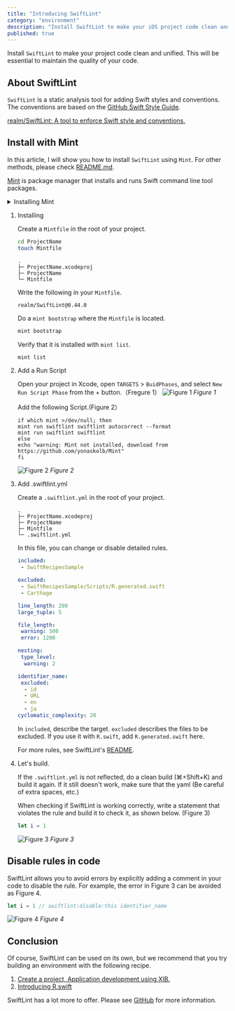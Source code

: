```yaml
---
title: "Introducing SwiftLint"
category: "environment"
description: "Install SwiftLint to make your iOS project code clean and unified. This will be essential to maintain the quality of your code."
published: true
---
```


Install `SwiftLint` to make your project code clean and unified. This will be essential to maintain the quality of your code.

## About SwiftLint

`SwiftLint` is a static analysis tool for adding Swift styles and conventions. The conventions are based on the [GitHub Swift Style Guide](https://github.com/github/swift-style-guide).

[realm/SwiftLint: A tool to enforce Swift style and conventions.](https://github.com/realm/SwiftLint)

## Install with Mint

In this article, I will show you how to install `SwiftLint` using `Mint`. For other methods, please check [README.md](https://github.com/realm/SwiftLint#installation).

[Mint](https://github.com/yonaskolb/Mint) is package manager that installs and runs Swift command line tool packages.

<details><summary>Installing Mint</summary>

```bash
// Install Mint
$ brew install mint
// Check Version
$ mint version
```
</details>

1. Installing
   
    Create a `Mintfile` in the root of your project.
    ```bash
    cd ProjectName
    touch Mintfile
    ```

    ```
    .
    ├─ ProjectName.xcodeproj
    ├─ ProjectName
    └─ Mintfile
    ```

    Write the following in your `Mintfile`.

    ```
    realm/SwiftLint@0.44.0
    ```

    Do a `mint bootstrap` where the `Mintfile` is located.

    ```bash
    mint bootstrap
    ```

    Verify that it is installed with `mint list`.
    ```bash
    mint list
    ```


2. Add a Run Script
   
    Open your project in Xcode, open `TARGETS` > `BuidPhases`, and select `New Run Script Phase` from the + button.（Fregure 1）
    ![Figure 1](/assets/swiftlint/images/figure1.png)
    *Figure 1*

    Add the following Script.(Figure 2）
    ```shell
    if which mint >/dev/null; then
    mint run swiftlint swiftlint autocorrect --format
    mint run swiftlint swiftlint
    else
    echo "warning: Mint not installed, download from https://github.com/yonaskolb/Mint"
    fi
    ```

    ![Figure 2](/assets/swiftlint/images/figure2.png)
    *Figure 2*


3. Add .swiftlint.yml
   
   Create a `.swiftlint.yml` in the root of your project.
    ```
    .
    ├─ ProjectName.xcodeproj
    ├─ ProjectName
    ├─ Mintfile
    └─ .swiftlint.yml
    ```
    
    In this file, you can change or disable detailed rules.

    ```yaml
    included:
     - SwiftRecipesSample

    excluded:
     - SwiftRecipesSample/Scripts/R.generated.swift
     - Carthage

    line_length: 200
    large_tuple: 5

    file_length:
     warning: 500
     error: 1200

    nesting:
     type_level:
      warning: 2

    identifier_name:
     excluded:
      - id
      - URL
      - en
      - ja
    cyclomatic_complexity: 20
    ```

    In `included`, describe the target.
    `excluded` describes the files to be excluded. If you use it with `R.swift`, add `R.generated.swift` here.

    For more rules, see SwiftLint's [README](https://github.com/realm/SwiftLint#configuration).


4. Let's build.
   
   If the `.swiftlint.yml` is not reflected, do a clean build (⌘+Shift+K) and build it again. If it still doesn't work, make sure that the yaml (Be careful of extra spaces, etc.)

   When checking if SwiftLint is working correctly, write a statement that violates the rule and build it to check it, as shown below. (Figure 3)

    ```swift
    let i = 1
    ```

    ![Figure 3](/assets/swiftlint/images/figure3.png)
    *Figure 3*


## Disable rules in code

SwiftLint allows you to avoid errors by explicitly adding a comment in your code to disable the rule.
For example, the error in Figure 3 can be avoided as Figure 4.

```swift
let i = 1 // swiftlint:disable:this identifier_name
```
![Figure 4](/assets/swiftlint/images/figure4.png)
*Figure 4*

## Conclusion

Of course, SwiftLint can be used on its own, but we recommend that you try building an environment with the following recipe.

1. [Create a project, Application development using XIB.](https://swift-recipes.doshcook.com/recipes/create-project)
2. [Introducing R.swift](https://swift-recipes.doshcook.com/recipes/rswift)

SwiftLint has a lot more to offer. Please see [GitHub](https://github.com/realm/SwiftLint) for more information.